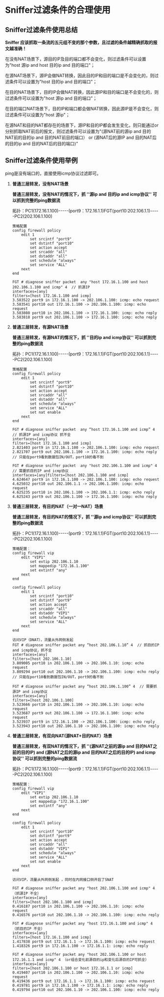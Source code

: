 # Sniffer过滤条件的合理使用

## Sniffer过滤条件使用总结

**Sniffer 应该抓取一条流的五元组不变的那个参数，且过滤的条件越精确抓取的报文越准确！**

在没有NAT场景下，源目的IP及目的端口都不会变化，则过滤条件可以设置为"host 源ip and host 目的ip and 目的端口"；

在源NAT场景下，源IP会做NAT转换，因此目的IP和目的端口是不会变化的，则过滤条件可以设置为"host 目的ip and 目的端口"；

在目的NAT场景下，目的IP会做NAT转换，因此源IP和目的端口是不会变化的，则过滤条件可以设置为"host 源ip and 目的端口"；

在目的端口NAT场景下，目的IP和端口都会做NAT转换，因此源IP是不会变化，则过滤条件可以设置为"host 源ip"；

在源NAT和目的NAT都存在的场景下，源IP和目的IP都会发生变化，则只能通过or分别抓取NAT前后的报文，则过滤条件可以设置为"(源NAT前的源ip and 目的NAT前的目的ip and 目的NAT前目的端口） or (源NAT后的源IP and 目的NAT后的目的ip and 目的NAT后的目的端口)"

## Sniffer过滤条件使用举例

ping是没有端口的，直接使用icmp协议过滤即可。

1. **普通三层转发，没有NAT场景**

   **普通三层转发，没有NAT的情况下，抓 ''源ip and 目的ip and icmp协议'' 可以抓到完整的ping数据流**

   拓扑：PC1(172.16.1.100)-----(port9：172.16.1.1)FGT(port10:202.106.1.1)-----PC2(202.106.1.100)

   ```
   策略配置
   config firewall policy
       edit 1
           set srcintf "port9"
           set dstintf "port10"
           set action accept
           set srcaddr "all"
           set dstaddr "all"
           set schedule "always"
           set service "ALL"
       next
   end
   
   FGT # diagnose sniffer packet  any "host 172.16.1.100 and host 202.106.1.100 and icmp" 4  // 抓源IP
   interfaces=[any]
   filters=[host 172.16.1.100 and icmp]
   3.583522 port9 in 172.16.1.100 -> 202.106.1.100: icmp: echo request
   3.583541 port10 out 172.16.1.100 -> 202.106.1.100: icmp: echo request
   3.583808 port10 in 202.106.1.100 -> 172.16.1.100: icmp: echo reply
   3.583818 port9 out 202.106.1.100 -> 172.16.1.100: icmp: echo reply
   ```

2. **普通三层转发，有源NAT场景** 

   **普通三层转发，有源NAT的情况下，抓 ''目的ip and icmp协议'' 可以抓到完整的ping数据流**

   拓扑：PC1(172.16.1.100)-----(port9：172.16.1.1)FGT(port10:202.106.1.1)-----PC2(202.106.1.100)

   ```
   策略配置
   config firewall policy
       edit 1
           set srcintf "port9"
           set dstintf "port10"
           set action accept
           set srcaddr "all"
           set dstaddr "all"
           set schedule "always"
           set service "ALL"
           set nat enable
       next
   end
   
   FGT # diagnose sniffer packet  any “host 172.16.1.100 and icmp” 4  // 抓源IP and icmp协议 抓不全 
   interfaces=[any]
   filters=[host 172.16.1.100 and icmp]
   2.821403 port9 in 172.16.1.100 -> 202.106.1.100: icmp: echo request
   2.821707 port9 out 202.106.1.100 -> 172.16.1.100: icmp: echo reply      // 只能在port9看到数据包IN/OUT，port10的看不到
   
   FGT # diagnose sniffer packet  any "host 202.106.1.100 and icmp" 4  // 需要抓目的IP and icmp协议
   interfaces=[any]filters=[host 202.106.1.100 and icmp]
   4.624647 port9 in 172.16.1.100 -> 202.106.1.100: icmp: echo request
   4.625032 port10 out 202.106.1.1 -> 202.106.1.100: icmp: echo request
   4.625235 port10 in 202.106.1.100 -> 202.106.1.1: icmp: echo reply
   4.625243 port9 out 202.106.1.100 -> 172.16.1.100: icmp: echo reply
   ```

3. **普通三层转发，有目的NAT（一对一NAT）场景**

   **普通三层转发，有目的NAT的情况下，抓 ''源ip and icmp协议'' 可以抓到完整的ping数据流**

   拓扑：PC1(172.16.1.100)-----(port9：172.16.1.1)FGT(port10:202.106.1.1)-----PC2(202.106.1.100)
   
   ```
   策略配置： 
   config firewall vip
       edit "VIP1"
           set extip 202.106.1.10
           set mappedip "172.16.1.100"
           set extintf "any"
       next
   end
   
   config firewall policy
       edit 1
           set srcintf "port10"
           set dstintf "port9"
           set action accept
           set srcaddr "all"
           set dstaddr "VIP1"
           set schedule "always"
           set service "ALL"
       next
   end
   
   访问VIP（DNAT），流量从外网侧发起 
   FGT # diagnose sniffer packet any “host 202.106.1.10” 4  // 抓目的IP and icmp协议，抓不全
   interfaces=[any]
   filters=[host 202.106.1.10]
   3.809005 port10 in 202.106.1.100 -> 202.106.1.10: icmp: echo request
   3.809294 port10 out 202.106.1.10 -> 202.106.1.100: icmp: echo reply    // 只能在port10看到数据包IN/OUT，port9的看不到
   
   FGT # diagnose sniffer packet any “host 202.106.1.100” 4  // 需要抓源IP and icmp协议
   interfaces=[any]
   filters=[host 202.106.1.100]
   3.523666 port10 in 202.106.1.100 -> 202.106.1.10: icmp: echo request
   3.523687 port9 out 202.106.1.100 -> 172.16.1.100: icmp: echo request
   3.523937 port9 in 172.16.1.100 -> 202.106.1.100: icmp: echo reply
   3.523943 port10 out 202.106.1.10 -> 202.106.1.100: icmp: echo reply
   ```
   
4. **普通三层转发，有双向NAT(源NAT+目的NAT）场景**

   **普通三层转发，有双NAT的情况下，抓 ''(源NAT之前的源ip and 目的NAT之前的目的IP) and (源NAT之后的源ip and 目的NAT之后的目的IP)  and icmp协议'' 可以抓到完整的ping数据流**

   拓扑：PC1(172.16.1.100)-----(port9：172.16.1.1)FGT(port10:202.106.1.1)-----PC2(202.106.1.100)
   
   ```
   策略配置：
   config firewall vip
       edit "VIP1"
           set extip 202.106.1.10
           set mappedip "172.16.1.100"
           set extintf "any"
       next
   end
   
   config firewall policy
       edit 1
           set srcintf "port10"
           set dstintf "port9"
           set action accept
           set srcaddr "all"
           set dstaddr "VIP1"
           set schedule "always"
           set service "ALL"
           set nat enable
       next
   end
   
   访问VIP，流量从外网侧发起 ，同时在内网接口侧开启了SNAT
   
   FGT # diagnose sniffer packet any "host 202.106.1.100 and icmp" 4 （抓源IP 不全）
   interfaces=[any]
   filters=[host 202.106.1.100 and icmp]
   0.416187 port10 in 202.106.1.100 -> 202.106.1.10: icmp: echo request
   0.416576 port10 out 202.106.1.10 -> 202.106.1.100: icmp: echo reply 
   
   FGT # diagnose sniffer packet any "host 172.16.1.100 and icmp" 4  （抓目的IP 不全）
   interfaces=[any]
   filters=[host 172.16.1.100 and icmp]
   1.417838 port9 out 172.16.1.1 -> 172.16.1.100: icmp: echo request
   1.418326 port9 in 172.16.1.100 -> 172.16.1.1: icmp: echo reply  
   
   FGT # diagnose sniffer packet any "host 202.106.1.100 or host 172.16.1.1 and icmp" 4 （or组合变化前源目的ip和变化后源目的IP可抓全）
   interfaces=[any]
   filters=[host 202.106.1.100 or host 172.16.1.1 or icmp]
   0.419407 port10 in 202.106.1.100 -> 202.106.1.10: icmp: echo request
   0.419436 port9 out 172.16.1.1 -> 172.16.1.100: icmp: echo request
   0.419781 port9 in 172.16.1.100 -> 172.16.1.1: icmp: echo reply      
   0.419794 port10 out 202.106.1.10 -> 202.106.1.100: icmp: echo reply
   ```
   